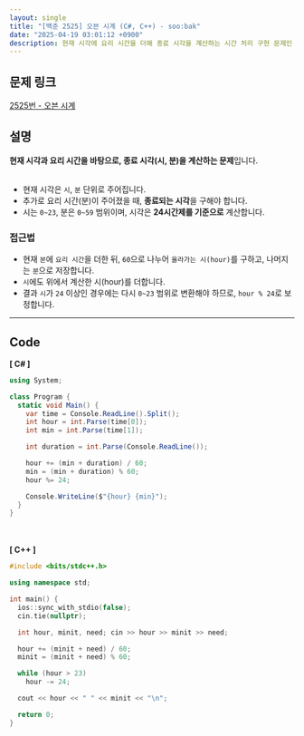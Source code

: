 ```yaml
---
layout: single
title: "[백준 2525] 오븐 시계 (C#, C++) - soo:bak"
date: "2025-04-19 03:01:12 +0900"
description: 현재 시각에 요리 시간을 더해 종료 시각을 계산하는 시간 처리 구현 문제인 백준 2525번 오븐 시계 문제의 C# 및 C++ 풀이 및 해설
---
```


## 문제 링크
[2525번 - 오븐 시계](https://www.acmicpc.net/problem/2525)

## 설명
**현재 시각과 요리 시간을 바탕으로, 종료 시각(시, 분)을 계산하는 문제**입니다.<br>
<br>

- 현재 시각은 `시`, `분` 단위로 주어집니다.<br>
- 추가로 요리 시간(분)이 주어졌을 때, **종료되는 시각**을 구해야 합니다.<br>
- 시는 `0~23`, 분은 `0~59` 범위이며, 시각은 **24시간제를 기준으로** 계산합니다.<br>

### 접근법
- 현재 `분`에 `요리 시간`을 더한 뒤, `60`으로 나누어 `올라가는 시(hour)`를 구하고, 나머지는 `분`으로 저장합니다.<br>
- `시`에도 위에서 계산한 시(hour)를 더합니다.<br>
- 결과 `시`가 `24` 이상인 경우에는 다시 `0~23` 범위로 변환해야 하므로, `hour % 24`로 보정합니다.<br>

---

## Code
<b>[ C# ] </b>
<br>

```csharp
using System;

class Program {
  static void Main() {
    var time = Console.ReadLine().Split();
    int hour = int.Parse(time[0]);
    int min = int.Parse(time[1]);

    int duration = int.Parse(Console.ReadLine());

    hour += (min + duration) / 60;
    min = (min + duration) % 60;
    hour %= 24;

    Console.WriteLine($"{hour} {min}");
  }
}
```

<br><br>
<b>[ C++ ] </b>
<br>

```cpp
#include <bits/stdc++.h>

using namespace std;

int main() {
  ios::sync_with_stdio(false);
  cin.tie(nullptr);

  int hour, minit, need; cin >> hour >> minit >> need;

  hour += (minit + need) / 60;
  minit = (minit + need) % 60;

  while (hour > 23)
    hour -= 24;

  cout << hour << " " << minit << "\n";

  return 0;
}
```
